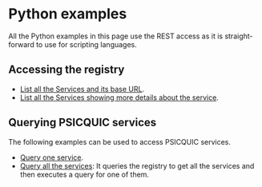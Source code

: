# Python examples #

All the Python examples in this page use the REST access as it is straight-forward to use for scripting languages.

## Accessing the registry ##

  * [List all the Services and its base URL](http://code.google.com/p/psicquic/source/browse/trunk/psicquic-registry/src/example/python/read-registry.py).
  * [List all the Services showing more details about the service](http://code.google.com/p/psicquic/source/browse/trunk/psicquic-registry/src/example/python/read-registry-more-info.py).

## Querying PSICQUIC services ##

The following examples can be used to access PSICQUIC services.

  * [Query one service](http://code.google.com/p/psicquic/source/browse/trunk/psicquic-webservice/src/example/python/read-single-psicquic.py).
  * [Query all the services](http://code.google.com/p/psicquic/source/browse/trunk/psicquic-webservice/src/example/python/read-all-psicquic.py): It queries the registry to get all the services and then executes a query for one of them.